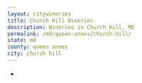 ```yaml
---
layout: citywineries
title: Church Hill Wineries
description: Wineries in Church Hill, MD
permalink: /md/queen-annes/church-hill/
state: md
county: queen annes
city: church hill
---
```

-
